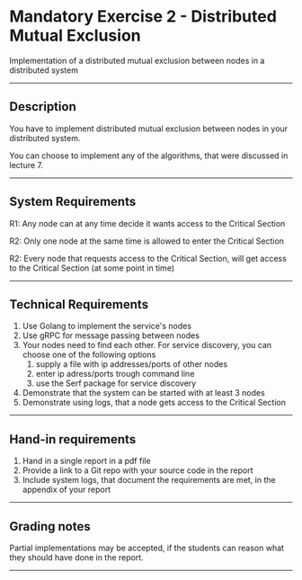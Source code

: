 
# Mandatory Exercise 2 - Distributed Mutual Exclusion

Implementation of a distributed mutual exclusion between nodes in a distributed system

---

## Description

You have to implement distributed mutual exclusion between nodes in your distributed system. 

You can choose to implement any of the algorithms, that were discussed in lecture 7.

---

## System Requirements

R1: Any node can at any time decide it wants access to the Critical Section

R2: Only one node at the same time is allowed to enter the Critical Section

R2: Every node that requests access to the Critical Section, will get access to the Critical Section (at some point in time)

---

## Technical Requirements

1. Use Golang to implement the service's nodes
2. Use gRPC for message passing between nodes
3. Your nodes need to find each other.  For service discovery, you can choose one of the following options
    1. supply a file with  ip addresses/ports of other nodes
    2. enter ip adress/ports trough command line
    3. use the Serf package for service discovery
4. Demonstrate that the system can be started with at least 3 nodes
5. Demonstrate using logs,  that a node gets access to the Critical Section

---

## Hand-in requirements

1. Hand in a single report in a pdf file
2. Provide a link to a Git repo with your source code in the report
3. Include system logs, that document the requirements are met, in the appendix of your report

---

## Grading notes

Partial implementations may be accepted, if the students can reason what they should have done in the report.

---
